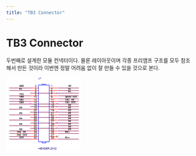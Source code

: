 ```yaml
---
title: "TB3 Connector"
---
```

# TB3 Connector

두번째로 설계한 모듈 컨넥터이다. 물론 레이아웃이며 각종 프리앰프 구조를 모두 참조해서 만든 것이라 이번엔 정말 어려움 없이 잘 만들 수 있을 것으로 본다.

![image](/assets/images/9fdddeab8a8c1308786b5e307fc76362.jpg)


